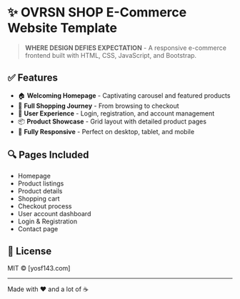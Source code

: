 # ✨ OVRSN SHOP E-Commerce Website Template

> **WHERE DESIGN DEFIES EXPECTATION** - A responsive e-commerce frontend built with HTML, CSS, JavaScript, and Bootstrap.

 
## ✅ Features

- 🏠 **Welcoming Homepage** - Captivating carousel and featured products
- 🛒 **Full Shopping Journey** - From browsing to checkout
- 👤 **User Experience** - Login, registration, and account management
- 📦 **Product Showcase** - Grid layout with detailed product pages
- 📱 **Fully Responsive** - Perfect on desktop, tablet, and mobile

## 🔍 Pages Included

- Homepage
- Product listings
- Product details
- Shopping cart
- Checkout process
- User account dashboard
- Login & Registration
- Contact page

 
 
## 📝 License

MIT © [yosf143.com]

---

Made with ❤️ and a lot of ☕
